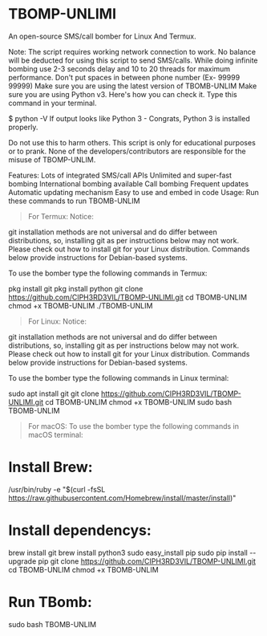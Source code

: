 # TBOMP-UNLIMI 
An open-source SMS/call bomber for Linux And Termux.


Note:
The script requires working network connection to work.
No balance will be deducted for using this script to send SMS/calls.
While doing infinite bombing use 2-3 seconds delay and 10 to 20 threads for maximum performance.
Don't put spaces in between phone number (Ex- 99999 99999)
Make sure you are using the latest version of TBOMB-UNLIM
Make sure you are using Python v3.
Here's how you can check it. Type this command in your terminal.

$ python -V
If output looks like Python 3 - Congrats, Python 3 is installed properly.

Do not use this to harm others.
This script is only for educational purposes or to prank.
None of the developers/contributors are responsible for the misuse of TBOMP-UNLIM.

Features:
Lots of integrated SMS/call APIs
Unlimited and super-fast bombing
International bombing available
Call bombing
Frequent updates
Automatic updating mechanism
Easy to use and embed in code
Usage:
Run these commands to run TBOMB-UNLIM

> For Termux:
Notice:

git installation methods are not universal and do differ between distributions, so, installing git as per instructions below may not work. Please check out how to install git for your Linux distribution. Commands below provide instructions for Debian-based systems.

To use the bomber type the following commands in Termux:

pkg install git
pkg install python
git clone https://github.com/CIPH3RD3VIL/TBOMP-UNLIMI.git
cd TBOMB-UNLIM
chmod +x TBOMB-UNLIM
./TBOMB-UNLIM
> For Linux:
Notice:

git installation methods are not universal and do differ between distributions, so, installing git as per instructions below may not work. Please check out how to install git for your Linux distribution. Commands below provide instructions for Debian-based systems.

To use the bomber type the following commands in Linux terminal:

sudo apt install git
git clone https://github.com/CIPH3RD3VIL/TBOMP-UNLIMI.git
cd TBOMB-UNLIM
chmod +x TBOMB-UNLIM
sudo bash TBOMB-UNLIM
> For macOS:
To use the bomber type the following commands in macOS terminal:

# Install Brew: 

/usr/bin/ruby -e "$(curl -fsSL https://raw.githubusercontent.com/Homebrew/install/master/install)"

# Install dependencys:

brew install git
brew install python3
sudo easy_install pip
sudo pip install --upgrade pip
git clone https://github.com/CIPH3RD3VIL/TBOMP-UNLIMI.git
cd TBOMB-UNLIM
chmod +x TBOMB-UNLIM

# Run TBomb:

sudo bash TBOMB-UNLIM
